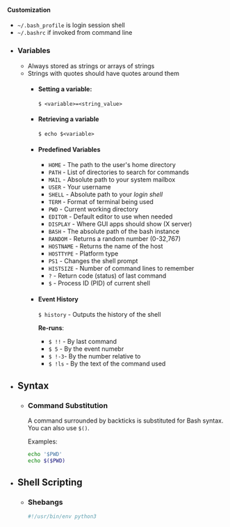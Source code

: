 #### Customization
* `~/.bash_profile` is login session shell
* `~/.bashrc` if invoked from command line
- ### Variables
  * Always stored as strings or arrays of strings
  * Strings with quotes should have quotes around them
	- #### Setting a variable:
	  `$ <variable>=<string_value>`
	- #### Retrieving a variable
	  `$ echo $<variable>`
	- #### Predefined Variables
	  * `HOME` - The path to the user's home directory
	  * `PATH` - List of directories to search for commands
	  * `MAIL` - Absolute path to your system mailbox
	  * `USER` - Your username
	  * `SHELL` - Absolute path to your *login shell*
	  * `TERM` - Format of terminal being used
	  * `PWD` - Current working directory
	  * `EDITOR` - Default editor to use when needed
	  * `DISPLAY` - Where GUI apps should show (X server)
	  * `BASH` - The absolute path of the bash instance
	  * `RANDOM` - Returns a random number (0-32,767)
	  * `HOSTNAME` - Returns the name of the host
	  * `HOSTTYPE` - Platform type
	  * `PS1` - Changes the shell prompt
	  * `HISTSIZE` - Number of command lines to remember
	  * `?` - Return code (status) of last command
	  * `$` - Process ID (PID) of current shell
	- #### Event History
	  `$ history` - Outputs the history of the shell
	  
	  **Re-runs**:
	  * `$ !!` - By last command
	  * `$ 5` - By the event numebr
	  * `$ !-3`- By the number relative to
	  * `$ !ls` - By the text of the command used
- ## Syntax
	- ### Command Substitution
	  A command surrounded by backticks is substituted for Bash syntax. You can also use `$()`.
	  
	  Examples:
	  ```bash
	  echo '$PWD'
	  echo $($PWD)
	  ```
- ## Shell Scripting
	- ### Shebangs
	  ```bash
	  #!/usr/bin/env python3
	  ```